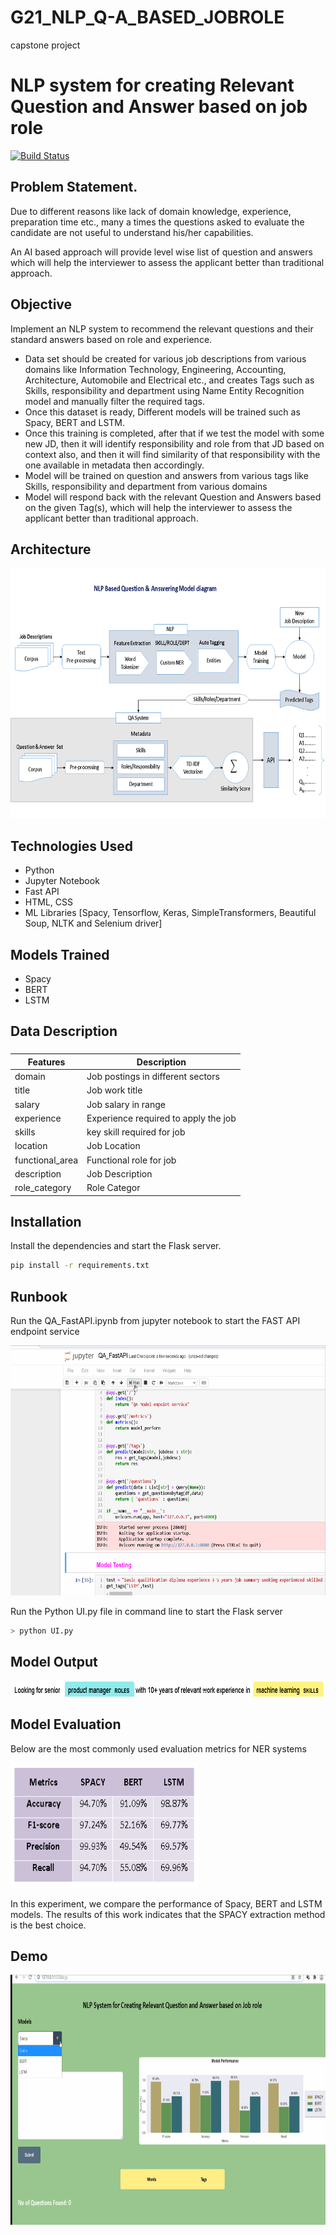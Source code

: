 # G21_NLP_Q-A_BASED_JOBROLE
capstone project


# NLP system for creating Relevant Question and Answer based on job role

[![Build Status](https://travis-ci.org/joemccann/dillinger.svg?branch=master)]()

## Problem Statement.

Due to different reasons like lack of domain knowledge, experience, preparation time etc., many a times the questions asked to evaluate the candidate are not useful to understand his/her capabilities.

An AI based approach will provide level wise list of question and answers which will help the interviewer to assess the applicant better than traditional approach.

## Objective
Implement an NLP system to recommend the relevant questions and their standard answers based on role and experience.
- Data set should be created for various job descriptions from various domains like Information Technology, Engineering, Accounting, Architecture, Automobile and Electrical etc., and creates Tags such as Skills, responsibility and department using Name Entity Recognition model and manually filter the required tags.
- Once this dataset is ready, Different models will be trained such as Spacy, BERT and LSTM.
- Once this training is completed, after that if we test the model with some new JD, then it will identify responsibility and role from that JD based on context also, and then it will find similarity of that responsibility with the one available in metadata then accordingly.
- Model will be trained on question and answers from various tags like Skills, responsibility and department from various domains
-  Model will respond back with the  relevant Question and Answers based on the given Tag(s), which will help the interviewer to assess the applicant better than traditional approach.


## Architecture

<img src="static/Architecture.png" width="700" height="400" />

## Technologies Used

- Python
- Jupyter Notebook
- Fast API
- HTML, CSS
- ML Libraries  [Spacy, Tensorflow, Keras,  SimpleTransformers, Beautiful Soup, NLTK and Selenium driver]

## Models Trained
- Spacy
- BERT
- LSTM

## Data Description

### 
| Features | Description |
| --- | --- |
| domain | Job postings in different sectors |
| title | Job work title |
| salary | Job salary in range |
| experience | Experience required to apply the job |
| skills | key skill required for job |
| location | Job Location |
| functional_area | Functional role for job |
| description | Job Description |
| role_category |  Role Categor |


## Installation

Install the dependencies and start the Flask server.

```sh
pip install -r requirements.txt
```

## Runbook

Run the QA_FastAPI.ipynb from jupyter notebook to start the  FAST API endpoint service

<img src="static/FastAPI.gif" width="700" height="400" />

 Run the Python UI.py file in command line to start the Flask server
```sh
> python UI.py
```

## Model Output

<img src="static/NER.png" width="600" height="25" />


## Model Evaluation

Below are the most commonly used evaluation metrics for NER systems

<img src="static/Peformance.PNG" width="300" height="200" />

In this experiment, we compare the performance of Spacy, BERT and LSTM models. The results of this work indicates that the SPACY extraction method is the best choice.

## Demo
<img src="static/Demo.gif" width="700" height="400" />
